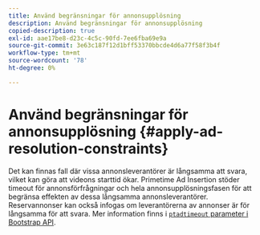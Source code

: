 ```yaml
---
title: Använd begränsningar för annonsupplösning
description: Använd begränsningar för annonsupplösning
copied-description: true
exl-id: aae17be8-d23c-4c5c-90fd-7ee6fba69e9a
source-git-commit: 3e63c187f12d1bff53370bbcde4d6a77f58f3b4f
workflow-type: tm+mt
source-wordcount: '78'
ht-degree: 0%

---
```


# Använd begränsningar för annonsupplösning {#apply-ad-resolution-constraints}

Det kan finnas fall där vissa annonsleverantörer är långsamma att svara, vilket kan göra att videons starttid ökar. Primetime Ad Insertion stöder timeout för annonsförfrågningar och hela annonsupplösningsfasen för att begränsa effekten av dessa långsamma annonsleverantörer.  Reservannonser kan också infogas om leverantörerna av annonser är för långsamma för att svara.  Mer information finns i [`ptadtimeout` parameter i Bootstrap API](/help/primetime-ad-insertion/technical-reference/bootstrap-api.md).
